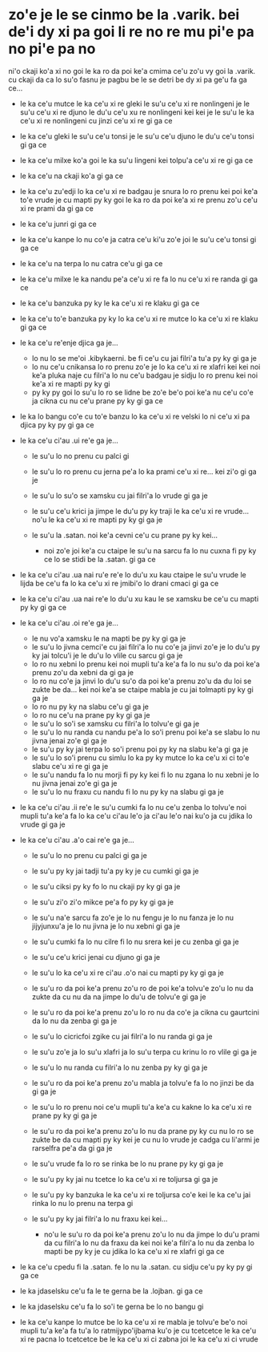 zo'e je le se cinmo be la .varik. bei de'i dy xi pa goi li re no re mu pi'e pa no pi'e pa no
============================================================================================

ni'o ckaji ko'a xi no goi le ka ro da poi ke'a cmima ce'u zo'u vy goi la .varik. cu ckaji da ca lo su'o fasnu je pagbu be le se detri be dy xi pa ge'u fa ga ce...

* le ka ce'u mutce le ka ce'u xi re gleki le su'u ce'u xi re nonlingeni je le su'u ce'u xi re djuno le du'u ce'u xu re nonlingeni kei kei je le su'u le ka ce'u xi re nonlingeni cu jinzi ce'u xi re gi ga ce
* le ka ce'u gleki le su'u ce'u tonsi je le su'u ce'u djuno le du'u ce'u tonsi gi ga ce
* le ka ce'u milxe ko'a goi le ka su'u lingeni kei tolpu'a ce'u xi re gi ga ce
* le ka ce'u na ckaji ko'a gi ga ce
* le ka ce'u zu'edji lo ka ce'u xi re badgau je snura lo ro prenu kei poi ke'a to'e vrude je cu mapti py ky goi le ka ro da poi ke'a xi re prenu zo'u ce'u xi re prami da gi ga ce
* le ka ce'u junri gi ga ce
* le ka ce'u kanpe lo nu co'e ja catra ce'u ki'u zo'e joi le su'u ce'u tonsi gi ga ce
* le ka ce'u na terpa lo nu catra ce'u gi ga ce
* le ka ce'u milxe le ka nandu pe'a ce'u xi re fa lo nu ce'u xi re randa gi ga ce
* le ka ce'u banzuka py ky le ka ce'u xi re klaku gi ga ce
* le ka ce'u to'e banzuka py ky lo ka ce'u xi re mutce lo ka ce'u xi re klaku gi ga ce
* le ka ce'u re'enje djica ga je...

  * lo nu lo se me'oi .kibykaerni. be fi ce'u cu jai filri'a tu'a py ky gi ga je
  * lo nu ce'u cnikansa lo ro prenu zo'e je lo ka ce'u xi re xlafri kei kei noi ke'a pluka naje cu filri'a lo nu ce'u badgau je sidju lo ro prenu kei noi ke'a xi re mapti py ky gi
  * py ky py goi lo su'u lo ro se lidne be zo'e be'o poi ke'a nu ce'u co'e ja cikna cu nu ce'u prane py ky gi ga ce

* le ka lo bangu co'e cu to'e banzu lo ka ce'u xi re velski lo ni ce'u xi pa djica py ky py gi ga ce
* le ka ce'u ci'au .ui re'e ga je...

  * le su'u lo no prenu cu palci gi
  * le su'u lo ro prenu cu jerna pe'a lo ka prami ce'u xi re... kei zi'o gi ga je
  * le su'u lo su'o se xamsku cu jai filri'a lo vrude gi ga je
  * le su'u ce'u krici ja jimpe le du'u py ky traji le ka ce'u xi re vrude... no'u le ka ce'u xi re mapti py ky gi ga je
  * le su'u la .satan. noi ke'a cevni ce'u cu prane py ky kei...

    * noi zo'e joi ke'a cu ctaipe le su'u na sarcu fa lo nu cuxna fi py ky ce lo se stidi be la .satan. gi ga ce

* le ka ce'u ci'au .ua nai ru'e re'e lo du'u xu kau ctaipe le su'u vrude le lijda be ce'u fa lo ka ce'u xi re jmibi'o lo drani cmaci gi ga ce
* le ka ce'u ci'au .ua nai re'e lo du'u xu kau le se xamsku be ce'u cu mapti py ky gi ga ce
* le ka ce'u ci'au .oi re'e ga je...

  * le nu vo'a xamsku le na mapti be py ky gi ga je
  * le su'u lo jivna cemci'e cu jai filri'a lo nu co'e ja jinvi zo'e je lo du'u py ky jai tolcu'i je le du'u lo vlile cu sarcu gi ga je
  * lo ro nu xebni lo prenu kei noi mupli tu'a ke'a fa lo nu su'o da poi ke'a prenu zo'u da xebni da gi ga je
  * lo ro nu co'e ja jinvi lo du'u su'o da poi ke'a prenu zo'u da du loi se zukte be da... kei noi ke'a se ctaipe mabla je cu jai tolmapti py ky gi ga je
  * lo ro nu py ky na slabu ce'u gi ga je
  * lo ro nu ce'u na prane py ky gi ga je
  * le su'u lo so'i se xamsku cu filri'a lo tolvu'e gi ga je
  * le su'u lo nu randa cu nandu pe'a lo so'i prenu poi ke'a se slabu lo nu jivna jenai zo'e gi ga je
  * le su'u py ky jai terpa lo so'i prenu poi py ky na slabu ke'a gi ga je
  * le su'u lo so'i prenu cu simlu lo ka py ky mutce lo ka ce'u xi ci to'e slabu ce'u xi re gi ga je
  * le su'u nandu fa lo nu morji fi py ky kei fi lo nu zgana lo nu xebni je lo nu jivna jenai zo'e gi ga je
  * le su'u lo nu fraxu cu nandu fi lo nu py ky na slabu gi ga je

* le ka ce'u ci'au .ii re'e le su'u cumki fa lo nu ce'u zenba lo tolvu'e noi mupli tu'a ke'a fa lo ka ce'u ci'au le'o ja ci'au le'o nai ku'o ja cu jdika lo vrude gi ga je
* le ka ce'u ci'au .a'o cai re'e ga je...

  * le su'u lo no prenu cu palci gi ga je
  * le su'u py ky jai tadji tu'a py ky je cu cumki gi ga je
  * le su'u ciksi py ky fo lo nu ckaji py ky gi ga je
  * le su'u zi'o zi'o mikce pe'a fo py ky gi ga je
  * le su'u na'e sarcu fa zo'e je lo nu fengu je lo nu fanza je lo nu jijyjunxu'a je lo nu jivna je lo nu xebni gi ga je
  * le su'u cumki fa lo nu cilre fi lo nu srera kei je cu zenba gi ga je
  * le su'u ce'u krici jenai cu djuno gi ga je
  * le su'u lo ka ce'u xi re ci'au .o'o nai cu mapti py ky gi ga je
  * le su'u ro da poi ke'a prenu zo'u ro de poi ke'a tolvu'e zo'u lo nu da zukte da cu nu da na jimpe lo du'u de tolvu'e gi ga je
  * le su'u ro da poi ke'a prenu zo'u lo ro nu da co'e ja cikna cu gaurtcini da lo nu da zenba gi ga je
  * le su'u lo cicricfoi zgike cu jai filri'a lo nu randa gi ga je
  * le su'u zo'e ja lo su'u xlafri ja lo su'u terpa cu krinu lo ro vlile gi ga je
  * le su'u lo nu randa cu filri'a lo nu zenba py ky gi ga je
  * le su'u ro da poi ke'a prenu zo'u mabla ja tolvu'e fa lo no jinzi be da gi ga je
  * le su'u lo ro prenu noi ce'u mupli tu'a ke'a cu kakne lo ka ce'u xi re prane py ky gi ga je
  * le su'u ro da poi ke'a prenu zo'u lo nu da prane py ky cu nu lo ro se zukte be da cu mapti py ky kei je cu nu lo vrude je cadga cu li'armi je rarselfra pe'a da gi ga je
  * le su'u vrude fa lo ro se rinka be lo nu prane py ky gi ga je
  * le su'u py ky jai nu tcetce lo ka ce'u xi re toljursa gi ga je
  * le su'u py ky banzuka le ka ce'u xi re toljursa co'e kei le ka ce'u jai rinka lo nu lo prenu na terpa gi
  * le su'u py ky jai filri'a lo nu fraxu kei kei...

    * no'u le su'u ro da poi ke'a prenu zo'u lo nu da jimpe lo du'u prami da cu filri'a lo nu da fraxu da kei noi ke'a filri'a lo nu da zenba lo mapti be py ky je cu jdika lo ka ce'u xi re xlafri gi ga ce

* le ka ce'u cpedu fi la .satan. fe lo nu la .satan. cu sidju ce'u py ky py gi ga ce
* le ka jdaselsku ce'u fa le te gerna be la .lojban. gi ga ce
* le ka jdaselsku ce'u fa lo so'i te gerna be lo no bangu gi
* le ka ce'u kanpe lo mutce be lo ka ce'u xi re mabla je tolvu'e be'o noi mupli tu'a ke'a fa tu'a lo ratmijypo'ijbama ku'o je cu tcetcetce le ka ce'u xi re pacna lo tcetcetce be le ka ce'u xi ci zabna joi le ka ce'u xi ci vrude
